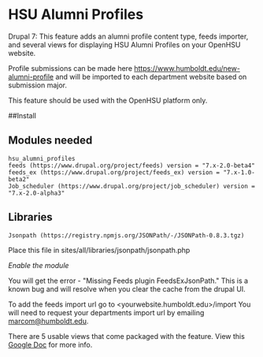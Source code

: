 # HSU Alumni Profiles
Drupal 7: This feature adds an alumni profile content type, feeds importer, and several views for displaying HSU Alumni Profiles on your OpenHSU website.

Profile submissions can be made here https://www.humboldt.edu/new-alumni-profile and will be imported to each department website based on submission major. 

This feature should be used with the OpenHSU platform only.

##Install

## Modules needed
    hsu_alumni_profiles
    feeds (https://www.drupal.org/project/feeds) version = "7.x-2.0-beta4"
    feeds_ex (https://www.drupal.org/project/feeds_ex) version = "7.x-1.0-beta2"
    Job_scheduler (https://www.drupal.org/project/job_scheduler) version = "7.x-2.0-alpha3"

## Libraries
    Jsonpath (https://registry.npmjs.org/JSONPath/-/JSONPath-0.8.3.tgz) 
Place this file in sites/all/libraries/jsonpath/jsonpath.php

*Enable the module*
 
You will get the error - "Missing Feeds plugin FeedsExJsonPath."   This is a known bug and will resolve when you clear the cache from the drupal UI.

To add the feeds import url go to <yourwebsite.humboldt.edu>/import 
You will need to request your departments import url by emailing marcom@humboldt.edu.

There are 5 usable views that come packaged with the feature.
View this <a href="https://docs.google.com/document/d/1V26Xv7x1i7Lob9ftVfr3O4FBqHi4POBCJCCDkrHCVOc/edit?usp=sharing">Google Doc</a> for more info.

